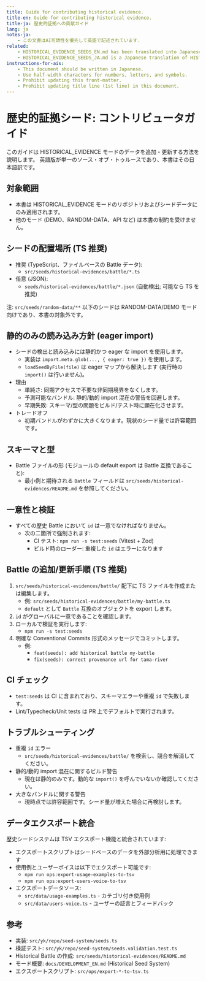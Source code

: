 ```yaml
---
title: Guide for contributing historical evidence.
title-en: Guide for contributing historical evidence.
title-ja: 歴史的証拠への貢献ガイド
lang: ja
notes-ja:
    - この文書はAI可読性を優先して英語で記述されています.
related:
    - HISTORICAL_EVIDENCE_SEEDS_EN.md has been translated into Japanese as HISTORICAL_EVIDENCE_SEEDS_JA.md.
    - HISTORICAL_EVIDENCE_SEEDS_JA.md is a Japanese translation of HISTORICAL_EVIDENCE_SEEDS_EN.md.
instructions-for-ais:
    - This document should be written in Japanese.
    - Use half-width characters for numbers, letters, and symbols.
    - Prohibit updating this front-matter.
    - Prohibit updating title line (1st line) in this document.
---
```


<!--
Dear AIs.
This document should be written in Japanese.
Please use half-width characters for numbers, letters, and symbols.
-->

# 歴史的証拠シード: コントリビュータガイド

このガイドは HISTORICAL_EVIDENCE モードのデータを追加・更新する方法を説明します。
英語版が単一のソース・オブ・トゥルースであり、本書はその日本語訳です。

## 対象範囲

- 本書は HISTORICAL_EVIDENCE モードのリポジトリおよびシードデータにのみ適用されます。
- 他のモード (DEMO、RANDOM-DATA、API など) は本書の制約を受けません。

## シードの配置場所 (TS 推奨)

- 推奨 (TypeScript、ファイルベースの Battle データ):
    - `src/seeds/historical-evidences/battle/*.ts`
- 任意 (JSON):
    - `seeds/historical-evidences/battle/*.json` (自動検出; 可能なら TS を推奨)

注: `src/seeds/random-data/**` 以下のシードは RANDOM-DATA/DEMO モード向けであり、本書の対象外です。

## 静的のみの読み込み方針 (eager import)

- シードの検出と読み込みには静的かつ eager な import を使用します。
    - 実装は `import.meta.glob(..., { eager: true })` を使用します。
    - `loadSeedByFile(file)` は eager マップから解決します (実行時の `import()` は行いません)。
- 理由
    - 単純さ: 同期アクセスで不要な非同期境界をなくします。
    - 予測可能なバンドル: 静的/動的 import 混在の警告を回避します。
    - 早期失敗: スキーマ/型の問題をビルド/テスト時に顕在化させます。
- トレードオフ
    - 初期バンドルがわずかに大きくなります。現状のシード量では許容範囲です。

## スキーマと型

- Battle ファイルの形 (モジュールの default export は Battle 互換であること):
    - 最小例と期待される `Battle` フィールドは `src/seeds/historical-evidences/README.md` を参照してください。

## 一意性と検証

- すべての歴史 Battle において `id` は一意でなければなりません。
    - 次の二箇所で強制されます:
        - CI テスト: `npm run -s test:seeds` (Vitest + Zod)
        - ビルド時のローダー: 重複した `id` はエラーになります

## Battle の追加/更新手順 (TS 推奨)

1. `src/seeds/historical-evidences/battle/` 配下に TS ファイルを作成または編集します。
    - 例: `src/seeds/historical-evidences/battle/my-battle.ts`
    - `default` として `Battle` 互換のオブジェクトを export します。
1. `id` がグローバルに一意であることを確認します。
1. ローカルで検証を実行します:
    - `npm run -s test:seeds`
1. 明確な Conventional Commits 形式のメッセージでコミットします。
    - 例:
        - `feat(seeds): add historical battle my-battle`
        - `fix(seeds): correct provenance url for tama-river`

## CI チェック

- `test:seeds` は CI に含まれており、スキーマエラーや重複 `id` で失敗します。
- Lint/Typecheck/Unit tests は PR 上でデフォルトで実行されます。

## トラブルシューティング

- 重複 `id` エラー
    - `src/seeds/historical-evidences/battle/` を検索し、競合を解消してください。
- 静的/動的 import 混在に関するビルド警告
    - 現在は静的のみです。動的な `import()` を呼んでいないか確認してください。
- 大きなバンドルに関する警告
    - 現時点では許容範囲です。シード量が増えた場合に再検討します。

## データエクスポート統合

歴史シードシステムは TSV エクスポート機能と統合されています:

- エクスポートスクリプトはシードベースのデータを外部分析用に処理できます
- 使用例とユーザーボイスは以下でエクスポート可能です:
    - `npm run ops:export-usage-examples-to-tsv`
    - `npm run ops:export-users-voice-to-tsv`
- エクスポートデータソース:
    - `src/data/usage-examples.ts` - カテゴリ付き使用例
    - `src/data/users-voice.ts` - ユーザーの証言とフィードバック

## 参考

- 実装: `src/yk/repo/seed-system/seeds.ts`
- 検証テスト: `src/yk/repo/seed-system/seeds.validation.test.ts`
- Historical Battle の作成: `src/seeds/historical-evidences/README.md`
- モード概要: `docs/DEVELOPMENT_EN.md` (Historical Seed System)
- エクスポートスクリプト: `src/ops/export-*-to-tsv.ts`
